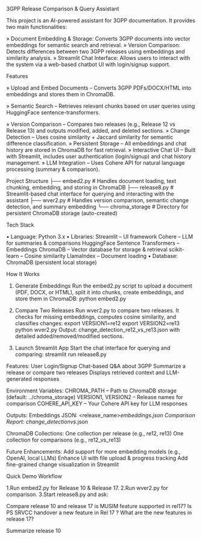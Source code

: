3GPP Release Comparison & Query Assistant

This project is an AI-powered assistant for 3GPP documentation. It provides two main functionalities:

» Document Embedding & Storage: Converts 3GPP documents into vector embeddings for semantic search and retrieval.
» Version Comparison: Detects differences between two 3GPP releases using embeddings and similarity analysis.
» Streamlit Chat Interface: Allows users to interact with the system via a web-based chatbot UI with login/signup support.

Features

» Upload and Embed Documents – Converts 3GPP PDFs/DOCX/HTML into embeddings and stores them in ChromaDB.

» Semantic Search – Retrieves relevant chunks based on user queries using HuggingFace sentence-transformers.

» Version Comparison – Compares two releases (e.g., Release 12 vs Release 13) and outputs modified, added, and deleted sections.
» Change Detection – Uses cosine similarity + Jaccard similarity for semantic difference classification.
» Persistent Storage – All embeddings and chat history are stored in ChromaDB for fast retrieval.
» Interactive Chat UI – Built with Streamlit, includes user authentication (login/signup) and chat history management.
» LLM Integration – Uses Cohere API for natural language processing (summary & comparison).

Project Structure
├── embed2.py      # Handles document loading, text chunking, embedding, and storing in ChromaDB
├── release8.py    # Streamlit-based chat interface for querying and interacting with the assistant
├── wver2.py       # Handles version comparison, semantic change detection, and summary embedding
└── chroma_storage # Directory for persistent ChromaDB storage (auto-created)


Tech Stack

• Language: Python 3.x
• Libraries:
    Streamlit – UI framework
    Cohere – LLM for summaries & comparisons
    HuggingFace Sentence Transformers – Embeddings
    ChromaDB – Vector database for storage & retrieval
    scikit-learn – Cosine similarity
    LlamaIndex – Document loading
• Database: ChromaDB (persistent local storage)


How It Works
1. Generate Embeddings
Run the embed2.py script to upload a document (PDF, DOCX, or HTML), split it into chunks, create embeddings, and store them in ChromaDB:
python embed2.py

2. Compare Two Releases
Run wver2.py to compare two releases. It checks for missing embeddings, computes cosine similarity, and classifies changes:
export VERSION1=re12
export VERSION2=re13
python wver2.py
Output: change_detection_re12_vs_re13.json with detailed added/removed/modified sections.

3. Launch Streamlit App
Start the chat interface for querying and comparing:
streamlit run release8.py

Features:
User Login/Signup
Chat-based Q&A about 3GPP
Summarize a release or compare two releases
Displays retrieved context and LLM-generated responses

Environment Variables:
CHROMA_PATH – Path to ChromaDB storage (default: ../chroma_storage)
VERSION1, VERSION2 – Release names for comparison
COHERE_API_KEY – Your Cohere API key for LLM responses

Outputs:
Embeddings JSON: <release_name>_embeddings.json
Comparison Report: change_detection_<version1>_vs_<version2>.json

ChromaDB Collections:
One collection per release (e.g., re12, re13)
One collection for comparisons (e.g., re12_vs_re13)

Future Enhancements:
Add support for more embedding models (e.g., OpenAI, local LLMs)
Enhance UI with file upload & progress tracking
Add fine-grained change visualization in Streamlit


Quick Demo Workflow

1.Run embed2.py for Release 10 & Release 17.
2.Run wver2.py for comparison.
3.Start release8.py and ask:

Compare release 10 and release 17
is MUSIM feature supported in rel17?
Is PS SRVCC handover a new feature in Rel 17 ?
What are the new features in release 17?

Summarize release 10

